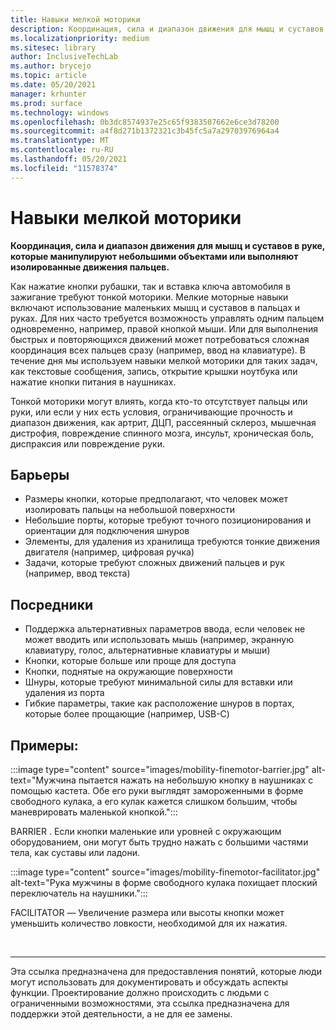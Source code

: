 ```yaml
---
title: Навыки мелкой моторики
description: Координация, сила и диапазон движения для мышц и суставов в руке, которые манипулируют небольшими объектами или выполняют изолированные движения пальцев
ms.localizationpriority: medium
ms.sitesec: library
author: InclusiveTechLab
ms.author: brycejo
ms.topic: article
ms.date: 05/20/2021
manager: krhunter
ms.prod: surface
ms.technology: windows
ms.openlocfilehash: 0b3dc8574937e25c65f9383507662e6ce3d78200
ms.sourcegitcommit: a4f8d271b1372321c3b45fc5a7a29703976964a4
ms.translationtype: MT
ms.contentlocale: ru-RU
ms.lasthandoff: 05/20/2021
ms.locfileid: "11578374"
---
```

# <a name="fine-motor-skills"></a>Навыки мелкой моторики

**Координация, сила и диапазон движения для мышц и суставов в руке, которые манипулируют небольшими объектами или выполняют изолированные движения пальцев.**

Как нажатие кнопки рубашки, так и вставка ключа автомобиля в зажигание требуют тонкой моторики. Мелкие моторные навыки включают использование маленьких мышц и суставов в пальцах и руках. Для них часто требуется возможность управлять одним пальцем одновременно, например, правой кнопкой мыши. Или для выполнения быстрых и повторяющихся движений может потребоваться сложная координация всех пальцев сразу (например, ввод на клавиатуре). В течение дня мы используем навыки мелкой моторики для таких задач, как текстовые сообщения, запись, открытие крышки ноутбука или нажатие кнопки питания в наушниках.

Тонкой моторики могут влиять, когда кто-то отсутствует пальцы или руки, или если у них есть условия, ограничивающие прочность и диапазон движения, как артрит, ДЦП, рассеянный склероз, мышечная дистрофия, повреждение спинного мозга, инсульт, хроническая боль, диспраксия или повреждение руки.

## <a name="barriers"></a>Барьеры

* Размеры кнопки, которые предполагают, что человек может изолировать пальцы на небольшой поверхности
* Небольшие порты, которые требуют точного позиционирования и ориентации для подключения шнуров
* Элементы, для удаления из хранилища требуются тонкие движения двигателя (например, цифровая ручка)
* Задачи, которые требуют сложных движений пальцев и рук (например, ввод текста)

## <a name="facilitators"></a>Посредники

* Поддержка альтернативных параметров ввода, если человек не может вводить или использовать мышь (например, экранную клавиатуру, голос, альтернативные клавиатуры и мыши)
* Кнопки, которые больше или проще для доступа
* Кнопки, поднятые на окружающие поверхности
* Шнуры, которые требуют минимальной силы для вставки или удаления из порта
* Гибкие параметры, такие как расположение шнуров в портах, которые более прощающие (например, USB-C)


## <a name="examples"></a>Примеры:

:::image type="content" source="images/mobility-finemotor-barrier.jpg" alt-text="Мужчина пытается нажать на небольшую кнопку в наушниках с помощью кастета. Обе его руки выглядят замороженными в форме свободного кулака, а его кулак кажется слишком большим, чтобы маневрировать маленькой кнопкой.":::

BARRIER . Если кнопки маленькие или уровней с окружающим оборудованием, они могут быть трудно нажать с большими частями тела, как суставы или ладони. 

:::image type="content" source="images/mobility-finemotor-facilitator.jpg" alt-text="Рука мужчины в форме свободного кулака похищает плоский переключатель на наушники.":::

FACILITATOR — Увеличение размера или высоты кнопки может уменьшить количество ловкости, необходимой для их нажатия. 

&nbsp;

[comment]: # (Заявление footer)
___
Эта ссылка предназначена для предоставления понятий, которые люди могут использовать для документировать и обсуждать аспекты функции. Проектирование должно происходить с людьми с ограниченными возможностями, эта ссылка предназначена для поддержки этой деятельности, а не для ее замены. 
